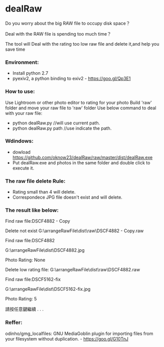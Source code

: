 # dealRaw
Do you worry about the big RAW file to occupy disk space？

Deal with the RAW file is spending too much time？

The tool will Deal with the rating too low raw file and delete it,and help you save time

### Environment:
- Install python 2.7
- pyexiv2, a python binding to exiv2 - https://goo.gl/Qp3E1

### How to use:
Use Lightroom or other photo editor to rating for your photo
Build 'raw' folder and move your raw file to 'raw' folder
Use below command to deal with your raw file:
- python dealRaw.py //will use current path.
- python dealRaw.py path //use indicate the path.

### Wdindows:
- dowload https://github.com/oknow23/dealRaw/raw/master/dist/dealRaw.exe
- Put dealRaw.exe and photos in the same folder and double click to execute it.

### The raw file delete Rule:
- Rating small than 4 will delete.
- Correspondece JPG file doesn't exist and will delete.

### The result like below:

Find raw file:DSCF4882 - Copy

Delete not exist G:\arrangeRawFile\dist\raw\DSCF4882 - Copy.raw


Find raw file:DSCF4882

G:\arrangeRawFile\dist\DSCF4882.jpg

Photo Rating: None

Delete low rating file: G:\arrangeRawFile\dist\raw\DSCF4882.raw


Find raw file:DSCF5162-fix

G:\arrangeRawFile\dist\DSCF5162-fix.jpg

Photo Rating: 5

請按任意鍵繼續 . . .

### Reffer:
odinho/gmg_localfiles: GNU MediaGoblin plugin for importing files from your filesystem without duplication. - https://goo.gl/G10TnJ

